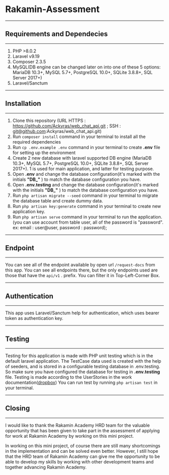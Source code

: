 # Rakamin-Assessment

---

## Requirements and Dependecies

---

1. PHP >8.0.2
2. Laravel v9.19
3. Composer 2.3.5
4. MySQL(DB engine can be changed later on into one of these 5 options: MariaDB 10.3+, MySQL 5.7+, PostgreSQL 10.0+, SQLite 3.8.8+, SQL Server 2017+)
5. Laravel/Sanctum

---

## Installation

---

1. Clone this repository (URL HTTPS : https://github.com/Ackyras/web_chat_api.git ; SSH : git@github.com:Ackyras/web_chat_api.git)
2. Run `composer install` command in your terminal to install all the required dependencies
3. Run `cp .env.example .env` command in your terminal to create **.env** file for setting up the environment
4. Create 2 new database with laravel supported DB engine (MariaDB 10.3+, MySQL 5.7+, PostgreSQL 10.0+, SQLite 3.8.8+, SQL Server 2017+). 1 is used for main application, and latter for testing purpose.
5. Open **.env** and change the database configuration(it's marked with the initials **"DB\_"** ) to match the database configuration you have.
6. Open **.env.testing** and change the database configuration(it's marked with the initials **"DB\_"** ) to match the database configuration you have.
7. Run `php artisan migrate --seed` command in your terminal to migrate the database table and create dummy data.
8. Run `php artisan key:generate` command in your terminal to create new application key.
9. Run `php artisan serve` command in your terminal to run the application. (you can use account from table user, all of the password is "password". ex: email : user@user, password : password);

---

## Endpoint

---

You can see all of the endpoint available by open url `/request-docs` from this app. You can see all endpoints there, but the only endpoints used are those that have the `api/v1` . prefix. You can filter it in Top-Left-Corner Box.

---

## Authentication

---

This app uses Laravel/Sanctum help for authentication, which uses bearer token as authentication key.

---

## Testing

---

Testing for this application is made with PHP unit testing which is in the default laravel application. The TestCase data used is created with the help of seeders, and is stored in a configurable testing database in .env.testing. So make sure you have configured the database for testing in **.env.testing** file.
Testing is made according to the UserStories in the work documentation([dropbox](https://www.dropbox.com/scl/fi/zqd7up1r67n47ursck8ip/Simple-Chat-API.paper?dl=0&rlkey=npv4sm71g0rcjmdazlspbjjni))
You can run test by running `php artisan test` in your terminal.

---

## Closing

---

I would like to thank the Rakamin Academy HRD team for the valuable opportunity that has been given to take part in the assessment of applying for work at Rakamin Academy by working on this mini project.

In working on this mini project, of course there are still many shortcomings in the implementation and can be solved even better. However, I still hope that the HRD team of Rakamin Academy can give me the opportunity to be able to develop my skills by working with other development teams and together advancing Rakamin Academy.
